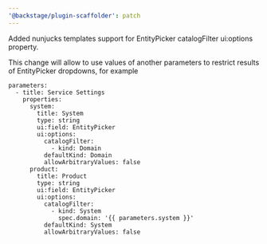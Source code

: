 ```yaml
---
'@backstage/plugin-scaffolder': patch
---
```


Added nunjucks templates support for EntityPicker catalogFilter ui:options property.

This change will allow to use values of another parameters to restrict results of EntityPicker dropdowns, for example

```
parameters:
  - title: Service Settings
    properties:
      system:
        title: System
        type: string
        ui:field: EntityPicker
        ui:options:
          catalogFilter:
            - kind: Domain
          defaultKind: Domain
          allowArbitraryValues: false
      product:
        title: Product
        type: string
        ui:field: EntityPicker
        ui:options:
          catalogFilter:
            - kind: System
              spec.domain: '{{ parameters.system }}'
          defaultKind: System
          allowArbitraryValues: false
```
